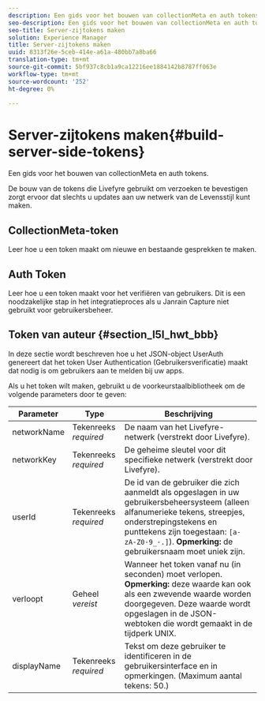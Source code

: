```yaml
---
description: Een gids voor het bouwen van collectionMeta en auth tokens.
seo-description: Een gids voor het bouwen van collectionMeta en auth tokens.
seo-title: Server-zijtokens maken
solution: Experience Manager
title: Server-zijtokens maken
uuid: 8313f26e-5ceb-414e-a61a-480bb7a8ba66
translation-type: tm+mt
source-git-commit: 5bf937c8cb1a9ca12216ee1884142b8787ff063e
workflow-type: tm+mt
source-wordcount: '252'
ht-degree: 0%

---
```



# Server-zijtokens maken{#build-server-side-tokens}

Een gids voor het bouwen van collectionMeta en auth tokens.

De bouw van de tokens die Livefyre gebruikt om verzoeken te bevestigen zorgt ervoor dat slechts u updates aan uw netwerk van de Levensstijl kunt maken.

## CollectionMeta-token

Leer hoe u een token maakt om nieuwe en bestaande gesprekken te maken.

## Auth Token

Leer hoe u een token maakt voor het verifiëren van gebruikers. Dit is een noodzakelijke stap in het integratieproces als u Janrain Capture niet gebruikt voor gebruikersbeheer.

## Token van auteur {#section_l5l_hwt_bbb}

In deze sectie wordt beschreven hoe u het JSON-object UserAuth genereert dat het token User Authentication (Gebruikersverificatie) maakt dat nodig is om gebruikers aan te melden bij uw apps.

Als u het token wilt maken, gebruikt u de voorkeurstaalbibliotheek om de volgende parameters door te geven:

| Parameter | Type | Beschrijving |
|---|---|---|
| networkName | Tekenreeks *required* | De naam van het Livefyre-netwerk (verstrekt door Livefyre). |
| networkKey | Tekenreeks *required* | De geheime sleutel voor dit specifieke netwerk (verstrekt door Livefyre). |
| userId | Tekenreeks *required* | De id van de gebruiker die zich aanmeldt als opgeslagen in uw gebruikersbeheersysteem (alleen alfanumerieke tekens, streepjes, onderstrepingstekens en punttekens zijn toegestaan: `[a-zA-Z0-9_-.]`). **Opmerking:** de gebruikersnaam moet uniek zijn. |
| verloopt | Geheel *vereist* | Wanneer het token vanaf nu (in seconden) moet verlopen. **Opmerking:** deze waarde kan ook als een zwevende waarde worden doorgegeven. Deze waarde wordt opgeslagen in de JSON-webtoken die wordt gemaakt in de tijdperk UNIX. |
| displayName | Tekenreeks *required* | Tekst om deze gebruiker te identificeren in de gebruikersinterface en in opmerkingen. (Maximum aantal tekens: 50.) |

